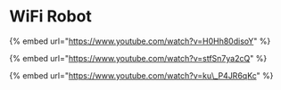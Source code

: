 # WiFi Robot

{% embed url="https://www.youtube.com/watch?v=H0Hh80disoY" %}

{% embed url="https://www.youtube.com/watch?v=stfSn7ya2cQ" %}

{% embed url="https://www.youtube.com/watch?v=ku\_P4JR6qKc" %}



